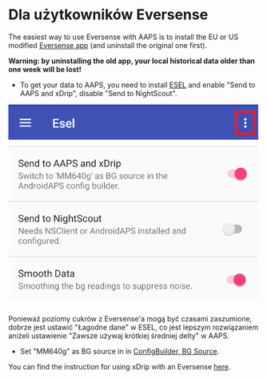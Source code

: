 # Dla użytkowników Eversense

The easiest way to use Eversense with AAPS is to install the EU or US modified [Eversense app](https://cr4ck3d3v3r53n53.club/) (and uninstall the original one first).

**Warning: by uninstalling the old app, your local historical data older than one week will be lost!**

- To get your data to AAPS, you need to install [ESEL](https://github.com/BernhardRo/Esel/blob/master/apk/debug/app-debug.apk) and enable "Send to AAPS and xDrip", disable "Send to NightScout".

![ESEL Broadcast](../images/ESEL.png)

Ponieważ poziomy cukrów z Eversense'a mogą być czasami zaszumione, dobrze jest ustawić "Łagodne dane" w ESEL, co jest lepszym rozwiązaniem aniżeli ustawienie "Zawsze używaj krótkiej średniej delty" w AAPS.

- Set "MM640g" as BG source in in [ConfigBuilder, BG Source](../Configuration/Config-Builder.md#bg-source).

You can find the instruction for using xDrip with an Eversense [here](https://github.com/BernhardRo/Esel/tree/master/apk).
